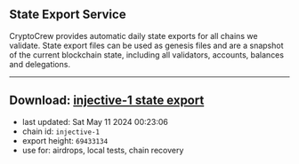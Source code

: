 ## State Export Service
CryptoCrew provides automatic daily state exports for all chains we validate. State export files can be used as genesis files and are a snapshot of the current blockchain state, including all validators, accounts, balances and delegations.

---
**Download: [injective-1 state export](https://dl-eu2.ccvalidators.com/SERVICE/injective/injective-1_export_69433134.json)**
---

- last updated: Sat May 11 2024 00:23:06
- chain id: `injective-1`
- export height: `69433134`
- use for: airdrops, local tests, chain recovery
